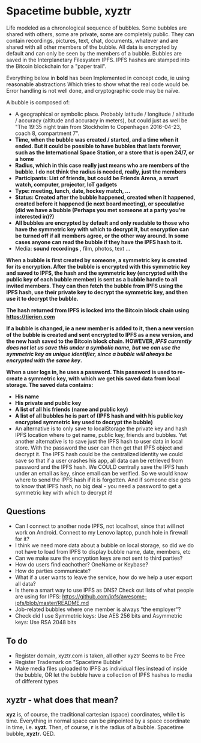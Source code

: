 # Spacetime bubble, xyztr

Life modeled as a chronological sequence of bubbles. Some bubbles are shared with others, some are private, some are completely public. They can contain recordings, pictures, text, chat, documents, whatever and are shared with all other members of the bubble. All data is encrypted by default and can only be seen by the members of a bubble. Bubbles are saved in the Interplanetary Filesystem IPFS. IPFS hashes are stamped into the Bitcoin blockchain for a "paper trail".

Everything below in **bold** has been Implemented in concept code, ie using reasonable abstractions Which tries to show what the real code would be. Error handling is not well done, and cryptographic code may be naïve.

A bubble is composed of:

* A geographical or symbolic place. Probably latitude / longitude / altitude / accuracy (altitude and accuracy in meters), but could just as well be "The 19:35 night train from Stockholm to Copenhagen 2016-04-23, coach 8, compartment 7".
* **Time, when the bubble was created / started, and a time when it ended. But it could be possible to have bubbles that lasts forever, such as the International Space Station, or a store that is open 24/7, or a home**
* **Radius, which in this case really just means who are members of the bubble. I do not think the radius is needed, really, just the members**
* **Participants: List of friends, but could be Friends Arena, a smart watch, computer, projector, IoT gadgets**
* **Type: meeting, lunch, date, hockey match, ...**
* **Status: Created after the bubble happened, created when it happened, created before it happened (ie next board meeting), or speculative (did we have a bubble (Perhaps you met someone at a party you're interested in)?)**
* **All bubbles are encrypted by default and only readable to those who have the symmetric key with which to decrypt it, but encryption can be turned off if all members agree, or the other way around. In some cases anyone can read the bubble if they have the IPFS hash to it.**
* Media: **sound recordings** , film, photos, text ...

**When a bubble is first created by someone, a symmetric key is created for its encryption. After the bubble is encrypted with this symmetric key and saved to IPFS, the hash and the symmetric key (encrypted with the public key of each bubble member) is sent as a bubble handle to all invited members. They can then fetch the bubble from IPFS using the IPFS hash, use their private key to decrypt the symmetric key, and then use it to decrypt the bubble.**

**The hash returned from IPFS is locked into the Bitcoin block chain using https://tierion.com**

**If a bubble is changed, ie a new member is added to it, then a new version of the bubble is created and sent encrypted to IPFS as a new version, and the new hash saved to the Bitcoin block chain. HOWEVER, _IPFS currently does not let us save this under a symbolic name, but we can use the symmetric key as unique identifier, since a bubble will always be encrypted with the same key_.**

**When a user logs in, he uses a password. This password is used to re-create a symmetric key, with which we get his saved data from local storage. The saved data contains:**

* **His name**
* **His private and public key**
* **A list of all his friends (name and public key)**
* **A list of all bubbles he is part of (IPFS hash and with his public key encrypted symmetric key used to decrypt the bubble)**
* An alternative is to only save to localStorage the private key and hash IPFS location where to get name, public key, friends and bubbles. Yet another alternative is to save just the IPFS hash to user data in local store. With the password the user can then get that IPFS object and decrypt it. The IPFS hash could be the centralized identity we could save so that if a user crashes his app, all data can be retrieved from password and the IPFS hash. We COULD centrally save the IPFS hash under an email as key, since email can be verified. So we would know where to send the IPFS hash if it is forgotten. And if someone else gets to know that IPFS hash, no big deal - you need a password to get a symmetric key with which to decrypt it!

## Questions

* Can I connect to another node IPFS, not localhost, since that will not work on Android. Connect to my Lenovo laptop, punch hole in firewall for it?
* I think we need more data about a bubble on local storage, so did we do not have to load from IPFS to display bubble name, date, members, etc
* Can we make sure the encryption keys are not sent to third parties?
* How do users find eachother? OneName or Keybase?
* How do parties communicate?
* What if a user wants to leave the service, how do we help a user export all data?
* Is there a smart way to use IPFS as DNS? Check out lists of what people are using for IPFS: https://github.com/ipfs/awesome-ipfs/blob/master/README.md
* Job-related bubbles where one member is always "the employer"?
* Check did I use Symmetric keys: Use AES 256 bits and Asymmetric keys: Use RSA 2048 bits

## To do
* Register domain, xyztr.com is taken, all other xyztr Seems to be Free
* Register Trademark on "Spacetime Bubble"
* Make media files uploaded to IPFS as individual files instead of inside the bubble, OR let the bubble have a collection of IPFS hashes to media of different types

## xyztr - what does that mean?

**xyz** is, of course, the traditional cartesian (space) coordinates, while **t** is time. Everything in normal space can be pinpointed by a space coordinate in time, i.e. **xyzt**. Then, of course, **r** is the radius of a bubble. Spacetime bubble, **xyztr**. QED.
